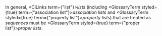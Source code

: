  



In general, <ClLinks  term={"list"}><i>lists</i></ClLinks> (including <GlossaryTerm styled={true} term={"association list"}><i>association lists</i></GlossaryTerm> and <GlossaryTerm styled={true} term={"property list"}><i>property lists</i></GlossaryTerm>) that are treated as *sequences* must be <GlossaryTerm styled={true} term={"proper list"}><i>proper lists</i></GlossaryTerm>. 







 



 



